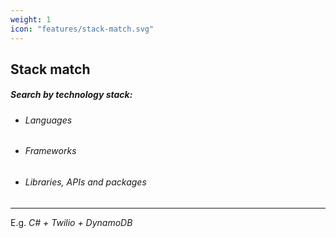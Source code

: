 ```yaml
---
weight: 1
icon: "features/stack-match.svg"
---
```


## Stack match

##### Search by technology stack:

* ###### Languages
* ###### Frameworks
* ###### Libraries, APIs and packages

---

E.g. *C# + Twilio + DynamoDB*